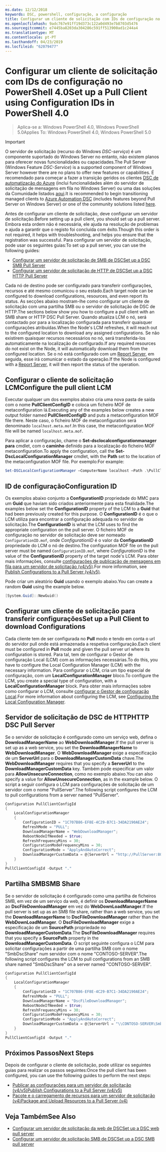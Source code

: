```yaml
---
ms.date: 12/12/2018
keywords: DSC, powershell, configuração, a configuração
title: Configurar um cliente de solicitação com IDs de configuração no PowerShell 4.0
ms.openlocfilehash: 9adc767e91ff19d373c122a0d493e7b8703d5476
ms.sourcegitcommit: e7445ba8203da304286c591ff513900ad1c244a4
ms.translationtype: MT
ms.contentlocale: pt-PT
ms.lasthandoff: 04/23/2019
ms.locfileid: "62079477"
---
```

# <a name="set-up-a-pull-client-using-configuration-ids-in-powershell-40"></a><span data-ttu-id="3316c-103">Configurar um cliente de solicitação com IDs de configuração no PowerShell 4.0</span><span class="sxs-lookup"><span data-stu-id="3316c-103">Set up a Pull Client using Configuration IDs in PowerShell 4.0</span></span>

><span data-ttu-id="3316c-104">Aplica-se a: Windows PowerShell 4.0, Windows PowerShell 5.0</span><span class="sxs-lookup"><span data-stu-id="3316c-104">Applies To: Windows PowerShell 4.0, Windows PowerShell 5.0</span></span>

> [!IMPORTANT]
> <span data-ttu-id="3316c-105">O servidor de solicitação (recurso do Windows *DSC-serviço*) é um componente suportado do Windows Server no entanto, não existem planos para oferecer novas funcionalidades ou capacidades.</span><span class="sxs-lookup"><span data-stu-id="3316c-105">The Pull Server (Windows Feature *DSC-Service*) is a supported component of Windows Server however there are no plans to offer new features or capabilities.</span></span> <span data-ttu-id="3316c-106">É recomendado para começar a fazer a transição geridos os clientes [DSC de automatização do Azure](/azure/automation/automation-dsc-getting-started) (inclui funcionalidades além do servidor de solicitação de mensagens em fila no Windows Server) ou uma das soluções da Comunidade listados [aqui](pullserver.md#community-solutions-for-pull-service).</span><span class="sxs-lookup"><span data-stu-id="3316c-106">It is recommended to begin transitioning managed clients to [Azure Automation DSC](/azure/automation/automation-dsc-getting-started) (includes features beyond Pull Server on Windows Server) or one of the community solutions listed [here](pullserver.md#community-solutions-for-pull-service).</span></span>

<span data-ttu-id="3316c-107">Antes de configurar um cliente de solicitação, deve configurar um servidor de solicitação.</span><span class="sxs-lookup"><span data-stu-id="3316c-107">Before setting up a pull client, you should set up a pull server.</span></span> <span data-ttu-id="3316c-108">Embora esta ordem não é necessária, ele ajuda na resolução de problemas e ajuda a garantir que o registo foi concluída com êxito.</span><span class="sxs-lookup"><span data-stu-id="3316c-108">Though this order is not required, it helps with troubleshooting, and helps you ensure that the registration was successful.</span></span> <span data-ttu-id="3316c-109">Para configurar um servidor de solicitação, pode usar os seguintes guias:</span><span class="sxs-lookup"><span data-stu-id="3316c-109">To set up a pull server, you can use the following guides:</span></span>

- [<span data-ttu-id="3316c-110">Configurar um servidor de solicitação de SMB de DSC</span><span class="sxs-lookup"><span data-stu-id="3316c-110">Set up a DSC SMB Pull Server</span></span>](pullServerSmb.md)
- [<span data-ttu-id="3316c-111">Configurar um servidor de solicitação de HTTP de DSC</span><span class="sxs-lookup"><span data-stu-id="3316c-111">Set up a DSC HTTP Pull Server</span></span>](pullServer.md)

<span data-ttu-id="3316c-112">Cada nó de destino pode ser configurado para transferir configurações, recursos e até mesmo comunicou o seu estado.</span><span class="sxs-lookup"><span data-stu-id="3316c-112">Each target node can be configured to download configurations, resources, and even report its status.</span></span> <span data-ttu-id="3316c-113">As secções abaixo mostram-lhe como configurar um cliente de solicitação com uma partilha SMB ou o servidor de solicitação de DSC de HTTP.</span><span class="sxs-lookup"><span data-stu-id="3316c-113">The sections below show you how to configure a pull client with an SMB share or HTTP DSC Pull Server.</span></span> <span data-ttu-id="3316c-114">Quando atualiza LCM o nó, será contactado por para a localização configurada para transferir quaisquer configurações atribuídas.</span><span class="sxs-lookup"><span data-stu-id="3316c-114">When the Node's LCM refreshes, it will reach out to the configured location to download any assigned configurations.</span></span> <span data-ttu-id="3316c-115">Se não existirem quaisquer recursos necessários no nó, será transferida-los automaticamente na localização de configurado.</span><span class="sxs-lookup"><span data-stu-id="3316c-115">If any required resources do not exist on the Node, it will automatically download them from the configured location.</span></span> <span data-ttu-id="3316c-116">Se o nó está configurado com um [Report Server](reportServer.md), em seguida, esse irá comunicar o estado da operação.</span><span class="sxs-lookup"><span data-stu-id="3316c-116">If the Node is configured with a [Report Server](reportServer.md), it will then report the status of the operation.</span></span>

## <a name="configure-the-pull-client-lcm"></a><span data-ttu-id="3316c-117">Configurar o cliente de solicitação LCM</span><span class="sxs-lookup"><span data-stu-id="3316c-117">Configure the pull client LCM</span></span>

<span data-ttu-id="3316c-118">Executar qualquer um dos exemplos abaixo cria uma nova pasta de saída com o nome **PullClientConfigID** e coloca um ficheiro MOF de metaconfiguration lá.</span><span class="sxs-lookup"><span data-stu-id="3316c-118">Executing any of the examples below creates a new output folder named **PullClientConfigID** and puts a metaconfiguration MOF file there.</span></span> <span data-ttu-id="3316c-119">Neste caso, o ficheiro MOF de metaconfiguration será denominado `localhost.meta.mof`.</span><span class="sxs-lookup"><span data-stu-id="3316c-119">In this case, the metaconfiguration MOF file will be named `localhost.meta.mof`.</span></span>

<span data-ttu-id="3316c-120">Para aplicar a configuração, chame o **Set-dsclocalconfigurationmanager para** cmdlet, com o **caminho** definido para a localização do ficheiro MOF metaconfiguration.</span><span class="sxs-lookup"><span data-stu-id="3316c-120">To apply the configuration, call the **Set-DscLocalConfigurationManager** cmdlet, with the **Path** set to the location of the metaconfiguration MOF file.</span></span> <span data-ttu-id="3316c-121">Por exemplo:</span><span class="sxs-lookup"><span data-stu-id="3316c-121">For example:</span></span>

```powershell
Set-DSCLocalConfigurationManager –ComputerName localhost –Path .\PullClientConfigId –Verbose.
```

## <a name="configuration-id"></a><span data-ttu-id="3316c-122">ID de configuração</span><span class="sxs-lookup"><span data-stu-id="3316c-122">Configuration ID</span></span>

<span data-ttu-id="3316c-123">Os exemplos abaixo conjunto a **ConfigurationID** propriedade do MMC para um **Guid** que haviam sido criados anteriormente para esta finalidade.</span><span class="sxs-lookup"><span data-stu-id="3316c-123">The examples below set the **ConfigurationID** property of the LCM to a **Guid** that had been previously created for this purpose.</span></span> <span data-ttu-id="3316c-124">O **ConfigurationID** é o que o LCM utiliza para encontrar a configuração adequada no servidor de solicitação.</span><span class="sxs-lookup"><span data-stu-id="3316c-124">The **ConfigurationID** is what the LCM uses to find the appropriate configuration on the pull server.</span></span> <span data-ttu-id="3316c-125">O ficheiro MOF de configuração no servidor de solicitação deve ser nomeado `ConfigurationID.mof`, onde *ConfigurationID* é o valor da **ConfigurationID** propriedade do LCM o nó de destino.</span><span class="sxs-lookup"><span data-stu-id="3316c-125">The configuration MOF file on the pull server must be named `ConfigurationID.mof`, where *ConfigurationID* is the value of the **ConfigurationID** property of the target node's LCM.</span></span> <span data-ttu-id="3316c-126">Para obter mais informações, consulte [configurações de publicação de mensagens em fila para um servidor de solicitação (v4/v5)](publishConfigs.md).</span><span class="sxs-lookup"><span data-stu-id="3316c-126">For more information, see [Publish Configurations to a Pull Server (v4/v5)](publishConfigs.md).</span></span>

<span data-ttu-id="3316c-127">Pode criar um aleatório **Guid** usando o exemplo abaixo.</span><span class="sxs-lookup"><span data-stu-id="3316c-127">You can create a random **Guid** using the example below.</span></span>

```powershell
[System.Guid]::NewGuid()
```

## <a name="set-up-a-pull-client-to-download-configurations"></a><span data-ttu-id="3316c-128">Configurar um cliente de solicitação para transferir configurações</span><span class="sxs-lookup"><span data-stu-id="3316c-128">Set up a Pull Client to download Configurations</span></span>

<span data-ttu-id="3316c-129">Cada cliente tem de ser configurada no **Pull** modo e tendo em conta o url do servidor pull onde está armazenada a respetiva configuração.</span><span class="sxs-lookup"><span data-stu-id="3316c-129">Each client must be configured in **Pull** mode and given the pull server url where its configuration is stored.</span></span> <span data-ttu-id="3316c-130">Para tal, tem de configurar o Gestor de configuração Local (LCM) com as informações necessárias.</span><span class="sxs-lookup"><span data-stu-id="3316c-130">To do this, you have to configure the Local Configuration Manager (LCM) with the necessary information.</span></span> <span data-ttu-id="3316c-131">Para configurar o LCM, cria um tipo especial de configuração, com um **LocalConfigurationManager** bloco.</span><span class="sxs-lookup"><span data-stu-id="3316c-131">To configure the LCM, you create a special type of configuration, with a **LocalConfigurationManager** block.</span></span> <span data-ttu-id="3316c-132">Para obter mais informações sobre como configurar o LCM, consulte [configurar o Gestor de configuração Local](../managing-nodes/metaConfig4.md).</span><span class="sxs-lookup"><span data-stu-id="3316c-132">For more information about configuring the LCM, see [Configuring the Local Configuration Manager](../managing-nodes/metaConfig4.md).</span></span>

## <a name="http-dsc-pull-server"></a><span data-ttu-id="3316c-133">Servidor de solicitação de DSC de HTTP</span><span class="sxs-lookup"><span data-stu-id="3316c-133">HTTP DSC Pull Server</span></span>

<span data-ttu-id="3316c-134">Se o servidor de solicitação é configurado como um serviço web, defina o **DownloadManagerName** ao **WebDownloadManager**.</span><span class="sxs-lookup"><span data-stu-id="3316c-134">If the pull server is set up as a web service, you set the **DownloadManagerName** to **WebDownloadManager**.</span></span> <span data-ttu-id="3316c-135">O **WebDownloadManager** exige a especificação de um **ServerUrl** para o **DownloadManagerCustomData** chave.</span><span class="sxs-lookup"><span data-stu-id="3316c-135">The **WebDownloadManager** requires that you specify a **ServerUrl** to the **DownloadManagerCustomData** key.</span></span> <span data-ttu-id="3316c-136">Também pode especificar um valor para **AllowUnsecureConnection**, como no exemplo abaixo.</span><span class="sxs-lookup"><span data-stu-id="3316c-136">You can also specify a value for **AllowUnsecureConnection**, as in the example below.</span></span> <span data-ttu-id="3316c-137">O script a seguir configura o LCM para configurações de solicitação de um servidor com o nome "PullServer".</span><span class="sxs-lookup"><span data-stu-id="3316c-137">The following script configures the LCM to pull configurations from a server named "PullServer".</span></span>

```powershell
Configuration PullClientConfigId
{
    LocalConfigurationManager
    {
        ConfigurationID = "1C707B86-EF8E-4C29-B7C1-34DA2190AE24";
        RefreshMode = "PULL";
        DownloadManagerName = "WebDownloadManager";
        RebootNodeIfNeeded = $true;
        RefreshFrequencyMins = 30;
        ConfigurationModeFrequencyMins = 30;
        ConfigurationMode = "ApplyAndAutoCorrect";
        DownloadManagerCustomData = @{ServerUrl = "http://PullServer:8080/PSDSCPullServer/PSDSCPullServer.svc"; AllowUnsecureConnection = “TRUE”}
    }
}
PullClientConfigId -Output "."
```

## <a name="smb-share"></a><span data-ttu-id="3316c-138">Partilha SMB</span><span class="sxs-lookup"><span data-stu-id="3316c-138">SMB Share</span></span>

<span data-ttu-id="3316c-139">Se o servidor de solicitação é configurado como uma partilha de ficheiros SMB, em vez de um serviço da web, é definir os **DownloadManagerName** ao **DscFileDownloadManager** em vez do **WebDownLoadManager**.</span><span class="sxs-lookup"><span data-stu-id="3316c-139">If the pull server is set up as an SMB file share, rather than a web service, you set the **DownloadManagerName** to **DscFileDownloadManager** rather than the **WebDownLoadManager**.</span></span> <span data-ttu-id="3316c-140">O **DscFileDownloadManager** exige a especificação de um **SourcePath** propriedade no **DownloadManagerCustomData**.</span><span class="sxs-lookup"><span data-stu-id="3316c-140">The **DscFileDownloadManager** requires that you specify a **SourcePath** property in the **DownloadManagerCustomData**.</span></span> <span data-ttu-id="3316c-141">O script seguinte configura o LCM para solicitar configurações a partir de uma partilha SMB com o nome "SmbDscShare" num servidor com o nome "CONTOSO-SERVER".</span><span class="sxs-lookup"><span data-stu-id="3316c-141">The following script configures the LCM to pull configurations from an SMB share named "SmbDscShare" on a server named "CONTOSO-SERVER".</span></span>

```powershell
Configuration PullClientConfigId
{
    LocalConfigurationManager
    {
        ConfigurationID = "1C707B86-EF8E-4C29-B7C1-34DA2190AE24";
        RefreshMode = "PULL";
        DownloadManagerName = "DscFileDownloadManager";
        RebootNodeIfNeeded = $true;
        RefreshFrequencyMins = 30;
        ConfigurationModeFrequencyMins = 30;
        ConfigurationMode = "ApplyAndAutoCorrect";
        DownloadManagerCustomData = @{ServerUrl = "\\CONTOSO-SERVER\SmbDscShare"}
    }
}
PullClientConfigId -Output "."
```

## <a name="next-steps"></a><span data-ttu-id="3316c-142">Próximos Passos</span><span class="sxs-lookup"><span data-stu-id="3316c-142">Next Steps</span></span>

<span data-ttu-id="3316c-143">Depois de configurar o cliente de solicitação, pode utilizar os seguintes guias para realizar os passos seguintes:</span><span class="sxs-lookup"><span data-stu-id="3316c-143">Once the pull client has been configured, you can use the following guides to perform the next steps:</span></span>

- [<span data-ttu-id="3316c-144">Publicar as configurações para um servidor de solicitação (v4/v5)</span><span class="sxs-lookup"><span data-stu-id="3316c-144">Publish Configurations to a Pull Server (v4/v5)</span></span>](publishConfigs.md)
- [<span data-ttu-id="3316c-145">Pacote e o carregamento de recursos para um servidor de solicitação (v4)</span><span class="sxs-lookup"><span data-stu-id="3316c-145">Package and Upload Resources to a Pull Server (v4)</span></span>](package-upload-resources.md)

## <a name="see-also"></a><span data-ttu-id="3316c-146">Veja Também</span><span class="sxs-lookup"><span data-stu-id="3316c-146">See Also</span></span>

- [<span data-ttu-id="3316c-147">Configurar um servidor de solicitação da web de DSC</span><span class="sxs-lookup"><span data-stu-id="3316c-147">Set up a DSC web pull server</span></span>](pullServer.md)
- [<span data-ttu-id="3316c-148">Configurar um servidor de solicitação SMB de DSC</span><span class="sxs-lookup"><span data-stu-id="3316c-148">Set up a DSC SMB pull server</span></span>](pullServerSMB.md)
